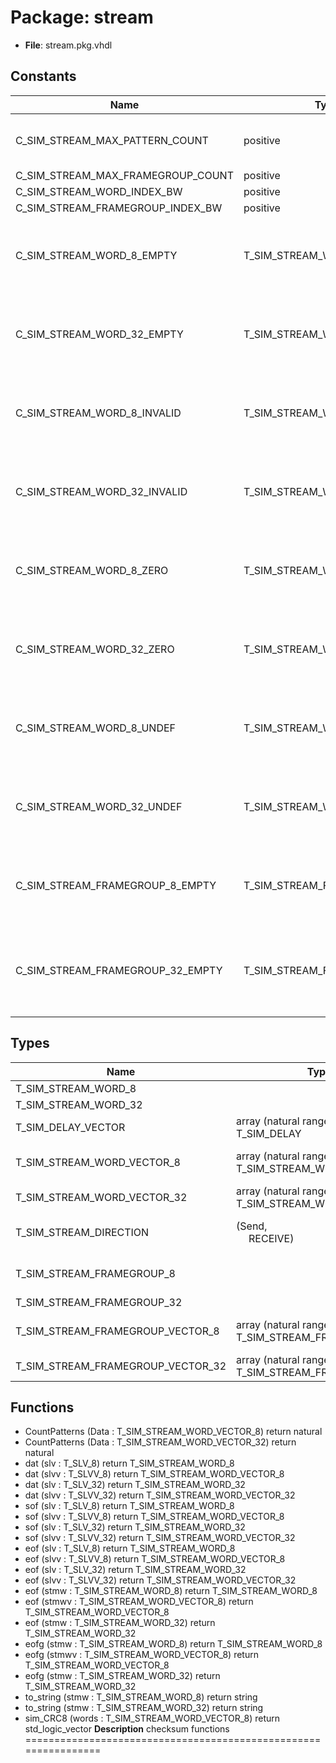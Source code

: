 # Package: stream

- **File**: stream.pkg.vhdl
## Constants

| Name                              | Type                       | Value                                                                                                                                                                                                                                                                                                                                                                            | Description                                         |
| --------------------------------- | -------------------------- | -------------------------------------------------------------------------------------------------------------------------------------------------------------------------------------------------------------------------------------------------------------------------------------------------------------------------------------------------------------------------------- | --------------------------------------------------- |
| C_SIM_STREAM_MAX_PATTERN_COUNT    | positive                   |  128                                                                                                                                                                                                                                                                                                                                                                             |  * 1024;				-- max data size per testcase           |
| C_SIM_STREAM_MAX_FRAMEGROUP_COUNT | positive                   |  8                                                                                                                                                                                                                                                                                                                                                                               |                                                     |
| C_SIM_STREAM_WORD_INDEX_BW        | positive                   |  log2ceilnz(C_SIM_STREAM_MAX_PATTERN_COUNT)                                                                                                                                                                                                                                                                                                                                      |                                                     |
| C_SIM_STREAM_FRAMEGROUP_INDEX_BW  | positive                   |  log2ceilnz(C_SIM_STREAM_MAX_FRAMEGROUP_COUNT)                                                                                                                                                                                                                                                                                                                                   |                                                     |
| C_SIM_STREAM_WORD_8_EMPTY         | T_SIM_STREAM_WORD_8        |  (Valid => '0',<br><span style="padding-left:20px"> Data => (others => 'U'),<br><span style="padding-left:20px">	SOF => '0',<br><span style="padding-left:20px"> EOF	=> '0',<br><span style="padding-left:20px"> Ready => '0',<br><span style="padding-left:20px"> EOFG => FALSE)                                                                                                |  define constants (stored in RAMB36's parity-bits)  |
| C_SIM_STREAM_WORD_32_EMPTY        | T_SIM_STREAM_WORD_32       |  (Valid => '0',<br><span style="padding-left:20px"> Data => (others => 'U'),<br><span style="padding-left:20px">	SOF => '0',<br><span style="padding-left:20px"> EOF	=> '0',<br><span style="padding-left:20px"> Ready => '0',<br><span style="padding-left:20px"> EOFG => FALSE)                                                                                                |                                                     |
| C_SIM_STREAM_WORD_8_INVALID       | T_SIM_STREAM_WORD_8        |  (Valid	=> '0',<br><span style="padding-left:20px"> Data => (others => 'U'),<br><span style="padding-left:20px">	SOF => '0',<br><span style="padding-left:20px"> EOF	=> '0',<br><span style="padding-left:20px"> Ready => '0',<br><span style="padding-left:20px"> EOFG => FALSE)                                                                                                |                                                     |
| C_SIM_STREAM_WORD_32_INVALID      | T_SIM_STREAM_WORD_32       |  (Valid	=> '0',<br><span style="padding-left:20px"> Data => (others => 'U'),<br><span style="padding-left:20px">	SOF => '0',<br><span style="padding-left:20px"> EOF	=> '0',<br><span style="padding-left:20px"> Ready => '0',<br><span style="padding-left:20px"> EOFG => FALSE)                                                                                                |                                                     |
| C_SIM_STREAM_WORD_8_ZERO          | T_SIM_STREAM_WORD_8        |  (Valid	=> '1',<br><span style="padding-left:20px"> Data => (others => 'Z'),<br><span style="padding-left:20px">	SOF => '0',<br><span style="padding-left:20px"> EOF	=> '0',<br><span style="padding-left:20px"> Ready => '0',<br><span style="padding-left:20px"> EOFG => FALSE)                                                                                                |                                                     |
| C_SIM_STREAM_WORD_32_ZERO         | T_SIM_STREAM_WORD_32       |  (Valid	=> '1',<br><span style="padding-left:20px"> Data => (others => 'Z'),<br><span style="padding-left:20px">	SOF => '0',<br><span style="padding-left:20px"> EOF	=> '0',<br><span style="padding-left:20px"> Ready => '0',<br><span style="padding-left:20px"> EOFG => FALSE)                                                                                                |                                                     |
| C_SIM_STREAM_WORD_8_UNDEF         | T_SIM_STREAM_WORD_8        |  (Valid	=> '1',<br><span style="padding-left:20px"> Data => (others => 'U'),<br><span style="padding-left:20px">	SOF => '0',<br><span style="padding-left:20px"> EOF	=> '0',<br><span style="padding-left:20px"> Ready => '0',<br><span style="padding-left:20px"> EOFG => FALSE)                                                                                                |                                                     |
| C_SIM_STREAM_WORD_32_UNDEF        | T_SIM_STREAM_WORD_32       |  (Valid	=> '1',<br><span style="padding-left:20px"> Data => (others => 'U'),<br><span style="padding-left:20px">	SOF => '0',<br><span style="padding-left:20px"> EOF	=> '0',<br><span style="padding-left:20px"> Ready => '0',<br><span style="padding-left:20px"> EOFG => FALSE)                                                                                                |                                                     |
| C_SIM_STREAM_FRAMEGROUP_8_EMPTY   | T_SIM_STREAM_FRAMEGROUP_8  |  ( 		Active						=> FALSE,<br><span style="padding-left:20px"> 		Name							=> (others => C_POC_NUL),<br><span style="padding-left:20px"> 		PrePause					=> 0,<br><span style="padding-left:20px"> 		PostPause					=> 0,<br><span style="padding-left:20px"> 		DataCount					=> 0,<br><span style="padding-left:20px"> 		Data							=> (others => C_SIM_STREAM_WORD_8_EMPTY) 	)  |                                                     |
| C_SIM_STREAM_FRAMEGROUP_32_EMPTY  | T_SIM_STREAM_FRAMEGROUP_32 |  ( 		Active						=> FALSE,<br><span style="padding-left:20px"> 		Name							=> (others => C_POC_NUL),<br><span style="padding-left:20px"> 		PrePause					=> 0,<br><span style="padding-left:20px"> 		PostPause					=> 0,<br><span style="padding-left:20px"> 		DataCount					=> 0,<br><span style="padding-left:20px"> 		Data							=> (others => C_SIM_STREAM_WORD_32_EMPTY) 	) |                                                     |
## Types

| Name                              | Type                                                    | Description                     |
| --------------------------------- | ------------------------------------------------------- | ------------------------------- |
| T_SIM_STREAM_WORD_8               |                                                         |                                 |
| T_SIM_STREAM_WORD_32              |                                                         |                                 |
| T_SIM_DELAY_VECTOR                | array (natural range <>) of T_SIM_DELAY                 |                                 |
| T_SIM_STREAM_WORD_VECTOR_8        | array (natural range <>) of T_SIM_STREAM_WORD_8         |  define array of datawords      |
| T_SIM_STREAM_WORD_VECTOR_32       | array (natural range <>) of T_SIM_STREAM_WORD_32        |                                 |
| T_SIM_STREAM_DIRECTION            | (Send,<br><span style="padding-left:20px"> RECEIVE)     |  define link layer directions   |
| T_SIM_STREAM_FRAMEGROUP_8         |                                                         |  define framegroup information  |
| T_SIM_STREAM_FRAMEGROUP_32        |                                                         |                                 |
| T_SIM_STREAM_FRAMEGROUP_VECTOR_8  | array (natural range <>) of T_SIM_STREAM_FRAMEGROUP_8   |  define array of framegroups    |
| T_SIM_STREAM_FRAMEGROUP_VECTOR_32 | array (natural range <>) of T_SIM_STREAM_FRAMEGROUP_32  |                                 |
## Functions
- CountPatterns <font id="function_arguments">(Data : T_SIM_STREAM_WORD_VECTOR_8) </font> <font id="function_return">return natural </font>
- CountPatterns <font id="function_arguments">(Data : T_SIM_STREAM_WORD_VECTOR_32) </font> <font id="function_return">return natural </font>
- dat <font id="function_arguments">(slv		: T_SLV_8) </font> <font id="function_return">return T_SIM_STREAM_WORD_8 </font>
- dat <font id="function_arguments">(slvv		: T_SLVV_8) </font> <font id="function_return">return T_SIM_STREAM_WORD_VECTOR_8 </font>
- dat <font id="function_arguments">(slv		: T_SLV_32) </font> <font id="function_return">return T_SIM_STREAM_WORD_32 </font>
- dat <font id="function_arguments">(slvv		: T_SLVV_32) </font> <font id="function_return">return T_SIM_STREAM_WORD_VECTOR_32 </font>
- sof <font id="function_arguments">(slv		: T_SLV_8) </font> <font id="function_return">return T_SIM_STREAM_WORD_8 </font>
- sof <font id="function_arguments">(slvv		: T_SLVV_8) </font> <font id="function_return">return T_SIM_STREAM_WORD_VECTOR_8 </font>
- sof <font id="function_arguments">(slv		: T_SLV_32) </font> <font id="function_return">return T_SIM_STREAM_WORD_32 </font>
- sof <font id="function_arguments">(slvv		: T_SLVV_32) </font> <font id="function_return">return T_SIM_STREAM_WORD_VECTOR_32 </font>
- eof <font id="function_arguments">(slv		: T_SLV_8) </font> <font id="function_return">return T_SIM_STREAM_WORD_8 </font>
- eof <font id="function_arguments">(slvv		: T_SLVV_8) </font> <font id="function_return">return T_SIM_STREAM_WORD_VECTOR_8 </font>
- eof <font id="function_arguments">(slv		: T_SLV_32) </font> <font id="function_return">return T_SIM_STREAM_WORD_32 </font>
- eof <font id="function_arguments">(slvv		: T_SLVV_32) </font> <font id="function_return">return T_SIM_STREAM_WORD_VECTOR_32 </font>
- eof <font id="function_arguments">(stmw		: T_SIM_STREAM_WORD_8) </font> <font id="function_return">return T_SIM_STREAM_WORD_8 </font>
- eof <font id="function_arguments">(stmwv	: T_SIM_STREAM_WORD_VECTOR_8) </font> <font id="function_return">return T_SIM_STREAM_WORD_VECTOR_8 </font>
- eof <font id="function_arguments">(stmw		: T_SIM_STREAM_WORD_32) </font> <font id="function_return">return T_SIM_STREAM_WORD_32 </font>
- eofg <font id="function_arguments">(stmw	: T_SIM_STREAM_WORD_8) </font> <font id="function_return">return T_SIM_STREAM_WORD_8 </font>
- eofg <font id="function_arguments">(stmwv	: T_SIM_STREAM_WORD_VECTOR_8) </font> <font id="function_return">return T_SIM_STREAM_WORD_VECTOR_8 </font>
- eofg <font id="function_arguments">(stmw	: T_SIM_STREAM_WORD_32) </font> <font id="function_return">return T_SIM_STREAM_WORD_32 </font>
- to_string <font id="function_arguments">(stmw : T_SIM_STREAM_WORD_8) </font> <font id="function_return">return string </font>
- to_string <font id="function_arguments">(stmw : T_SIM_STREAM_WORD_32) </font> <font id="function_return">return string </font>
- sim_CRC8 <font id="function_arguments">(words		: T_SIM_STREAM_WORD_VECTOR_8) </font> <font id="function_return">return std_logic_vector </font>
**Description**
 checksum functions
 ================================================================

